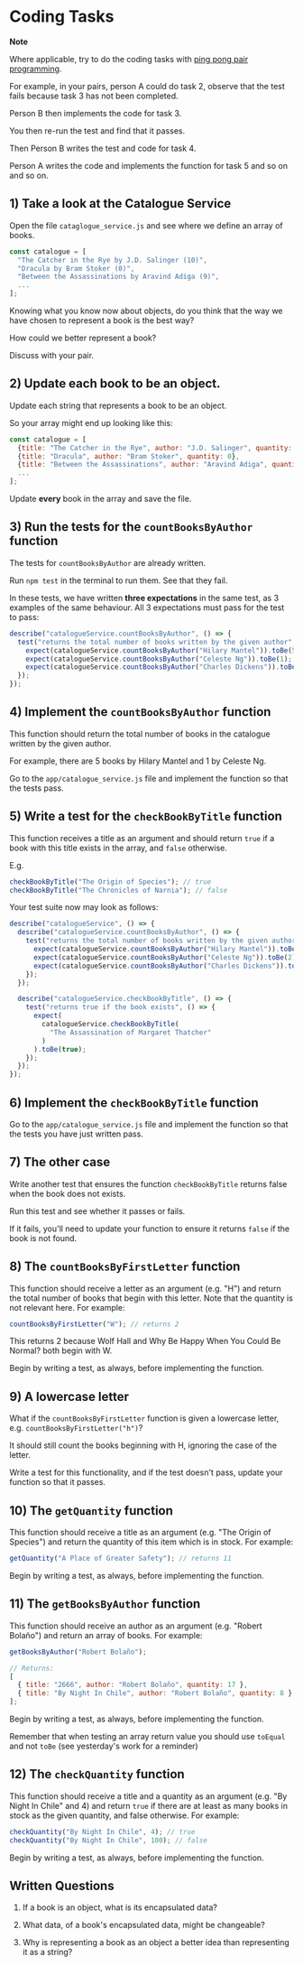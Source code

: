 # Coding Tasks

**Note**

Where applicable, try to do the coding tasks with [ping pong pair programming](http://wiki.c2.com/?PairProgrammingPingPongPattern).

For example, in your pairs, person A could do task 2, observe that the test fails because task 3 has not been completed.

Person B then implements the code for task 3.

You then re-run the test and find that it passes.

Then Person B writes the test and code for task 4.

Person A writes the code and implements the function for task 5 and so on and so on.

## 1) Take a look at the Catalogue Service

Open the file `cataglogue_service.js` and see where we define an array of books.

```javascript
const catalogue = [
  "The Catcher in the Rye by J.D. Salinger (10)",
  "Dracula by Bram Stoker (0)",
  "Between the Assassinations by Aravind Adiga (9)",
  ...
];
```

Knowing what you know now about objects, do you think that the way we have chosen to represent a book is the best way?

How could we better represent a book?

Discuss with your pair.

## 2) Update each book to be an object.

Update each string that represents a book to be an object.

So your array might end up looking like this:

```javascript
const catalogue = [
  {title: "The Catcher in the Rye", author: "J.D. Salinger", quantity: 10},
  {title: "Dracula", author: "Bram Stoker", quantity: 0},
  {title: "Between the Assassinations", author: "Aravind Adiga", quantity: 9},
  ...
];
```

Update **every** book in the array and save the file.

## 3) Run the tests for the `countBooksByAuthor` function

The tests for `countBooksByAuthor` are already written.

Run `npm test` in the terminal to run them. See that they fail.

In these tests, we have written **three expectations** in the same test, as 3 examples of the same behaviour. All 3 expectations must pass for the test to pass:

```javascript
describe("catalogueService.countBooksByAuthor", () => {
  test("returns the total number of books written by the given author", () => {
    expect(catalogueService.countBooksByAuthor("Hilary Mantel")).toBe(5);
    expect(catalogueService.countBooksByAuthor("Celeste Ng")).toBe(1);
    expect(catalogueService.countBooksByAuthor("Charles Dickens")).toBe(3);
  });
});
```

## 4) Implement the `countBooksByAuthor` function

This function should return the total number of books in the catalogue written by the given author.

For example, there are 5 books by Hilary Mantel and 1 by Celeste Ng.

Go to the `app/catalogue_service.js` file and implement the function so that the tests pass.

## 5) Write a test for the `checkBookByTitle` function

This function receives a title as an argument and should return `true` if a book with this title exists in the array, and `false` otherwise.

E.g.

```javascript
checkBookByTitle("The Origin of Species"); // true
checkBookByTitle("The Chronicles of Narnia"); // false
```

Your test suite now may look as follows:

```javascript
describe("catalogueService", () => {
  describe("catalogueService.countBooksByAuthor", () => {
    test("returns the total number of books written by the given author", () => {
      expect(catalogueService.countBooksByAuthor("Hilary Mantel")).toBe(5);
      expect(catalogueService.countBooksByAuthor("Celeste Ng")).toBe(2);
      expect(catalogueService.countBooksByAuthor("Charles Dickens")).toBe(3);
    });
  });

  describe("catalogueService.checkBookByTitle", () => {
    test("returns true if the book exists", () => {
      expect(
        catalogueService.checkBookByTitle(
          "The Assassination of Margaret Thatcher"
        )
      ).toBe(true);
    });
  });
});
```

## 6) Implement the `checkBookByTitle` function

Go to the `app/catalogue_service.js` file and implement the function so that the tests you have just written pass.

## 7) The other case

Write another test that ensures the function `checkBookByTitle` returns false when the book does not exists.

Run this test and see whether it passes or fails.

If it fails, you'll need to update your function to ensure it returns `false` if the book is not found.

## 8) The `countBooksByFirstLetter` function

This function should receive a letter as an argument (e.g. "H") and return the total number of books that begin with this letter. Note that the quantity is not relevant here. For example:

```javascript
countBooksByFirstLetter("W"); // returns 2
```

This returns 2 because Wolf Hall and Why Be Happy When You Could Be Normal? both begin with W.

Begin by writing a test, as always, before implementing the function.

## 9) A lowercase letter

What if the `countBooksByFirstLetter` function is given a lowercase letter, e.g. `countBooksByFirstLetter("h")`?

It should still count the books beginning with H, ignoring the case of the letter.

Write a test for this functionality, and if the test doesn't pass, update your function so that it passes.

## 10) The `getQuantity` function

This function should receive a title as an argument (e.g. "The Origin of Species") and return the quantity of this item which is in stock. For example:

```javascript
getQuantity("A Place of Greater Safety"); // returns 11
```

Begin by writing a test, as always, before implementing the function.

## 11) The `getBooksByAuthor` function

This function should receive an author as an argument (e.g. "Robert Bolaño") and return an array of books. For example:

```javascript
getBooksByAuthor("Robert Bolaño");

// Returns:
[
  { title: "2666", author: "Robert Bolaño", quantity: 17 },
  { title: "By Night In Chile", author: "Robert Bolaño", quantity: 8 }
];
```

Begin by writing a test, as always, before implementing the function.

Remember that when testing an array return value you should use `toEqual` and not `toBe` (see yesterday's work for a reminder)

## 12) The `checkQuantity` function

This function should receive a title and a quantity as an argument (e.g. "By Night In Chile" and 4) and return `true` if there are at least as many books in stock as the given quantity, and false otherwise. For example:

```javascript
checkQuantity("By Night In Chile", 4); // true
checkQuantity("By Night In Chile", 100); // false
```

Begin by writing a test, as always, before implementing the function.

## Written Questions

1. If a book is an object, what is its encapsulated data?

2. What data, of a book's encapsulated data, might be changeable?

3. Why is representing a book as an object a better idea than representing it as a string?
